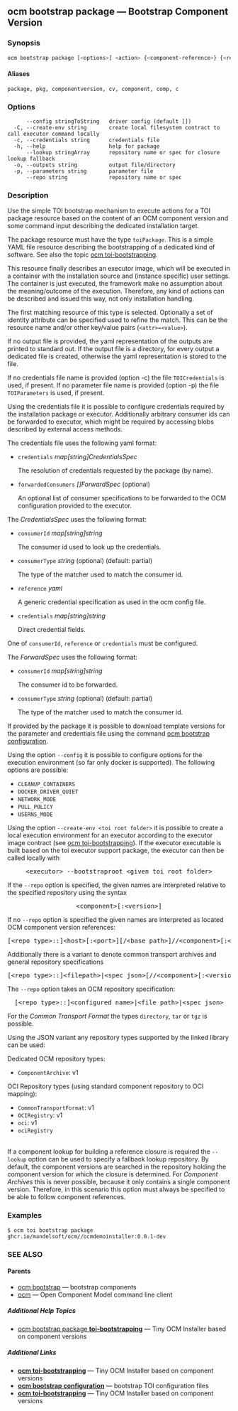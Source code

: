 ## ocm bootstrap package &mdash; Bootstrap Component Version

### Synopsis

```sh
ocm bootstrap package [<options>] <action> {<component-reference>} {<resource id field>}
```

#### Aliases

```text
package, pkg, componentversion, cv, component, comp, c
```

### Options

```
      --config stringToString   driver config (default [])
  -C, --create-env string       create local filesystem contract to call executor command locally
  -c, --credentials string      credentials file
  -h, --help                    help for package
      --lookup stringArray      repository name or spec for closure lookup fallback
  -o, --outputs string          output file/directory
  -p, --parameters string       parameter file
      --repo string             repository name or spec
```

### Description

Use the simple TOI bootstrap mechanism to execute actions for a TOI package resource
based on the content of an OCM component version and some command input describing
the dedicated installation target.

The package resource must have the type <code>toiPackage</code>.
This is a simple YAML file resource describing the bootstrapping of a dedicated kind
of software. See also the topic [ocm toi-bootstrapping](ocm_toi-bootstrapping.md).

This resource finally describes an executor image, which will be executed in a
container with the installation source and (instance specific) user settings.
The container is just executed, the framework make no assumption about the
meaning/outcome of the execution. Therefore, any kind of actions can be described and
issued this way, not only installation handling.

The first matching resource of this type is selected. Optionally a set of
identity attribute can be specified used to refine the match. This can be the
resource name and/or other key/value pairs (<code>&lt;attr>=&lt;value></code>).

If no output file is provided, the yaml representation of the outputs are
printed to standard out. If the output file is a directory, for every output a
dedicated file is created, otherwise the yaml representation is stored to the
file.

If no credentials file name is provided (option -c) the file
<code>TOICredentials</code> is used, if present. If no parameter file name is
provided (option -p) the file <code>TOIParameters</code> is used, if present.

Using the credentials file it is possible to configure credentials required by
the installation package or executor. Additionally arbitrary consumer ids
can be forwarded to executor, which might be required by accessing blobs
described by external access methods.

The credentials file uses the following yaml format:
- <code>credentials</code> *map[string]CredentialsSpec*

  The resolution of credentials requested by the package (by name).

- <code>forwardedConsumers</code> *[]ForwardSpec* (optional)

  An optional list of consumer specifications to be forwarded to the OCM
  configuration provided to the executor.

The *CredentialsSpec* uses the following format:

- <code>consumerId</code> *map[string]string*

  The consumer id used to look up the credentials.

- <code>consumerType</code> *string* (optional) (default: partial)

  The type of the matcher used to match the consumer id.

- <code>reference</code> *yaml*

  A generic credential specification as used in the ocm config file.

- <code>credentials</code> *map[string]string*

  Direct credential fields.

One of <code>consumerId</code>, <code>reference</code> or <code>credentials</code> must be configured.

The *ForwardSpec* uses the following format:

- <code>consumerId</code> *map[string]string*

  The consumer id to be forwarded.

- <code>consumerType</code> *string* (optional) (default: partial)

  The type of the matcher used to match the consumer id.

If provided by the package it is possible to download template versions
for the parameter and credentials file using the command [ocm bootstrap configuration](ocm_bootstrap_configuration.md).

Using the option <code>--config</code> it is possible to configure options
for the execution environment (so far only docker is supported).
The following options are possible:
  - <code>CLEANUP_CONTAINERS</code>
  - <code>DOCKER_DRIVER_QUIET</code>
  - <code>NETWORK_MODE</code>
  - <code>PULL_POLICY</code>
  - <code>USERNS_MODE</code>


Using the option <code>--create-env  &lt;toi root folder></code> it is possible to
create a local execution environment for an executor according to the executor
image contract (see [ocm toi-bootstrapping](ocm_toi-bootstrapping.md)). If the executor executable is
built based on the toi executor support package, the executor can then be called
locally with

<center>
    <pre>&lt;executor> --bootstraproot &lt;given toi root folder></pre>
</center>


If the <code>--repo</code> option is specified, the given names are interpreted
relative to the specified repository using the syntax

<center>
    <pre>&lt;component>[:&lt;version>]</pre>
</center>

If no <code>--repo</code> option is specified the given names are interpreted
as located OCM component version references:

<center>
    <pre>[&lt;repo type>::]&lt;host>[:&lt;port>][/&lt;base path>]//&lt;component>[:&lt;version>]</pre>
</center>

Additionally there is a variant to denote common transport archives
and general repository specifications

<center>
    <pre>[&lt;repo type>::]&lt;filepath>|&lt;spec json>[//&lt;component>[:&lt;version>]]</pre>
</center>

The <code>--repo</code> option takes an OCM repository specification:

<center>
    <pre>[&lt;repo type>::]&lt;configured name>|&lt;file path>|&lt;spec json></pre>
</center>

For the *Common Transport Format* the types <code>directory</code>,
<code>tar</code> or <code>tgz</code> is possible.

Using the JSON variant any repository types supported by the
linked library can be used:

Dedicated OCM repository types:
  - <code>ComponentArchive</code>: v1

OCI Repository types (using standard component repository to OCI mapping):
  - <code>CommonTransportFormat</code>: v1
  - <code>OCIRegistry</code>: v1
  - <code>oci</code>: v1
  - <code>ociRegistry</code>

\
If a component lookup for building a reference closure is required
the <code>--lookup</code>  option can be used to specify a fallback
lookup repository. By default, the component versions are searched in
the repository holding the component version for which the closure is
determined. For *Component Archives* this is never possible, because
it only contains a single component version. Therefore, in this scenario
this option must always be specified to be able to follow component
references.

### Examples

```
$ ocm toi bootstrap package ghcr.io/mandelsoft/ocm//ocmdemoinstaller:0.0.1-dev
```

### SEE ALSO

#### Parents

* [ocm bootstrap](ocm_bootstrap.md)	 &mdash; bootstrap components
* [ocm](ocm.md)	 &mdash; Open Component Model command line client



##### Additional Help Topics

* [ocm bootstrap package <b>toi-bootstrapping</b>](ocm_bootstrap_package_toi-bootstrapping.md)	 &mdash; Tiny OCM Installer based on component versions


##### Additional Links

* [<b>ocm toi-bootstrapping</b>](ocm_toi-bootstrapping.md)	 &mdash; Tiny OCM Installer based on component versions
* [<b>ocm bootstrap configuration</b>](ocm_bootstrap_configuration.md)	 &mdash; bootstrap TOI configuration files
* [<b>ocm toi-bootstrapping</b>](ocm_toi-bootstrapping.md)	 &mdash; Tiny OCM Installer based on component versions

